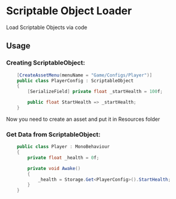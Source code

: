 # Scriptable Object Loader
Load Scriptable Objects via code

## Usage

### Creating ScriptableObject:

```csharp
	[CreateAssetMenu(menuName = "Game/Configs/Player")]
	public class PlayerConfig : ScriptableObject
	{
		[SerializeField] private float _startHealth = 100f;

		public float StartHealth => _startHealth;
	}
```

Now you need to create an asset and put it in Resources folder

### Get Data from ScriptableObject:

```csharp
	public class Player : MonoBehaviour
	{
		private float _health = 0f;

		private void Awake()
		{
			_health = Storage.Get<PlayerConfig>().StartHealth;
		}
	}
```

